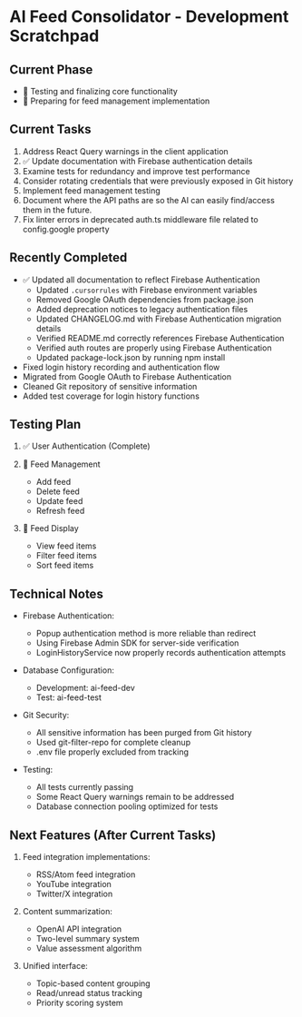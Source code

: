 # AI Feed Consolidator - Development Scratchpad

## Current Phase
- 🔄 Testing and finalizing core functionality
- 🔄 Preparing for feed management implementation

## Current Tasks
1. Address React Query warnings in the client application
2. ✅ Update documentation with Firebase authentication details
3. Examine tests for redundancy and improve test performance
4. Consider rotating credentials that were previously exposed in Git history
5. Implement feed management testing
6. Document where the API paths are so the AI can easily find/access them in the future.
7. Fix linter errors in deprecated auth.ts middleware file related to config.google property

## Recently Completed
- ✅ Updated all documentation to reflect Firebase Authentication
  - Updated `.cursorrules` with Firebase environment variables
  - Removed Google OAuth dependencies from package.json
  - Added deprecation notices to legacy authentication files
  - Updated CHANGELOG.md with Firebase Authentication migration details
  - Verified README.md correctly references Firebase Authentication
  - Verified auth routes are properly using Firebase Authentication
  - Updated package-lock.json by running npm install
- Fixed login history recording and authentication flow
- Migrated from Google OAuth to Firebase Authentication
- Cleaned Git repository of sensitive information
- Added test coverage for login history functions

## Testing Plan
1. ✅ User Authentication (Complete)

2. 🔄 Feed Management
   - Add feed
   - Delete feed
   - Update feed
   - Refresh feed

3. 🔄 Feed Display
   - View feed items
   - Filter feed items
   - Sort feed items

## Technical Notes
- Firebase Authentication:
  - Popup authentication method is more reliable than redirect
  - Using Firebase Admin SDK for server-side verification
  - LoginHistoryService now properly records authentication attempts

- Database Configuration:
  - Development: ai-feed-dev
  - Test: ai-feed-test

- Git Security:
  - All sensitive information has been purged from Git history
  - Used git-filter-repo for complete cleanup
  - .env file properly excluded from tracking

- Testing:
  - All tests currently passing
  - Some React Query warnings remain to be addressed
  - Database connection pooling optimized for tests

## Next Features (After Current Tasks)
1. Feed integration implementations:
   - RSS/Atom feed integration
   - YouTube integration
   - Twitter/X integration

2. Content summarization:
   - OpenAI API integration
   - Two-level summary system
   - Value assessment algorithm

3. Unified interface:
   - Topic-based content grouping
   - Read/unread status tracking
   - Priority scoring system